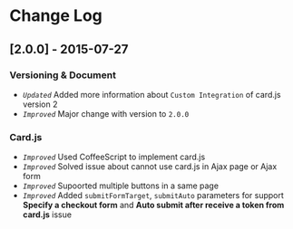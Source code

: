 Change Log
==========

[2.0.0] - 2015-07-27
--------------------

### Versioning & Document
- *`Updated`* Added more information about `Custom Integration` of card.js version 2
- *`Improved`* Major change with version to `2.0.0`

### Card.js
- *`Improved`* Used CoffeeScript to implement card.js
- *`Improved`* Solved issue about cannot use card.js in Ajax page or Ajax form
- *`Improved`* Supoorted multiple buttons in a same page
- *`Improved`* Added `submitFormTarget`, `submitAuto` parameters for support **Specify a checkout form** and **Auto submit after receive a token from card.js** issue
